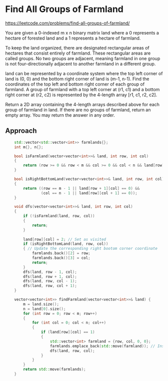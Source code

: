 # Find All Groups of Farmland


https://leetcode.com/problems/find-all-groups-of-farmland/

You are given a 0-indexed m x n binary matrix land where a 0 represents a hectare of forested land and a 1 represents a hectare of farmland.

To keep the land organized, there are designated rectangular areas of hectares that consist entirely of farmland. These rectangular areas are called groups. No two groups are adjacent, meaning farmland in one group is not four-directionally adjacent to another farmland in a different group.

land can be represented by a coordinate system where the top left corner of land is (0, 0) and the bottom right corner of land is (m-1, n-1). Find the coordinates of the top left and bottom right corner of each group of farmland. A group of farmland with a top left corner at (r1, c1) and a bottom right corner at (r2, c2) is represented by the 4-length array [r1, c1, r2, c2].

Return a 2D array containing the 4-length arrays described above for each group of farmland in land. If there are no groups of farmland, return an empty array. You may return the answer in any order.


## Approach 

``` C++
    std::vector<std::vector<int>> farmlands{};
    int m{}, n{};

    bool isFarmland(vector<vector<int>>& land, int row, int col)
    {
        return (row >= 0 && row < m && col >= 0 && col < n && land[row][col] == 1);
    }

    bool isRightBottomLand(vector<vector<int>>& land, int row, int col)
    {
        return ((row == m - 1 || land[row + 1][col] == 0) && 
                (col == n - 1 || land[row][col + 1] == 0));
    }

    void dfs(vector<vector<int>>& land, int row, int col)
    {
        if (!isFarmland(land, row, col))
        {
            return;
        }
        
        land[row][col] = 2; // Set as visited
        if (isRightBottomLand(land, row, col))
        { // Update the corresponding right bootom corner coordinate
            farmlands.back()[2] = row;
            farmlands.back()[3] = col;
            return;
        }
        dfs(land, row - 1, col);
        dfs(land, row + 1, col);
        dfs(land, row, col - 1);
        dfs(land, row, col + 1);
    }

    vector<vector<int>> findFarmland(vector<vector<int>>& land) {
        m = land.size();
        n = land[0].size();
        for (int row = 0; row < m; row++)
        {
            for (int col = 0; col < n; col++)
            {
                if (land[row][col] == 1)
                {
                    std::vector<int> farmland = {row, col, 0, 0};
                    farmlands.emplace_back(std::move(farmland)); // Insert the left corner coordinate first;
                    dfs(land, row, col);
                }
            }
        }
        return std::move(farmlands);
    }
```